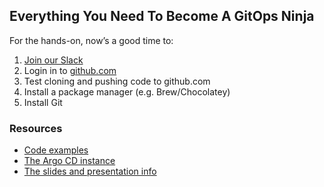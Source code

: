 ## Everything You Need To Become A GitOps Ninja

For the hands-on, now’s a good time to:

1. [Join our Slack](http://bit.ly/argocd-slack)
2. Login in to [github.com](github.com)
3. Test cloning and pushing code to github.com
4. Install a package manager (e.g. Brew/Chocolatey)
5. Install Git

### Resources

* [Code examples](https://github.com/gitops-workshop)
* [The Argo CD instance](http://bit.ly/argocd-kubecon)
* [The slides and presentation info](https://sched.co/Uaee)
